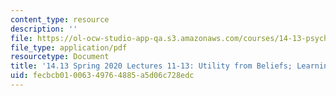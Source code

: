 ```yaml
---
content_type: resource
description: ''
file: https://ol-ocw-studio-app-qa.s3.amazonaws.com/courses/14-13-psychology-and-economics-spring-2020/fecbcb01006349764885a5d06c728edc_MIT14_13S20_lecs11_13.pdf
file_type: application/pdf
resourcetype: Document
title: '14.13 Spring 2020 Lectures 11-13: Utility from Beliefs; Learning'
uid: fecbcb01-0063-4976-4885-a5d06c728edc
---
```

